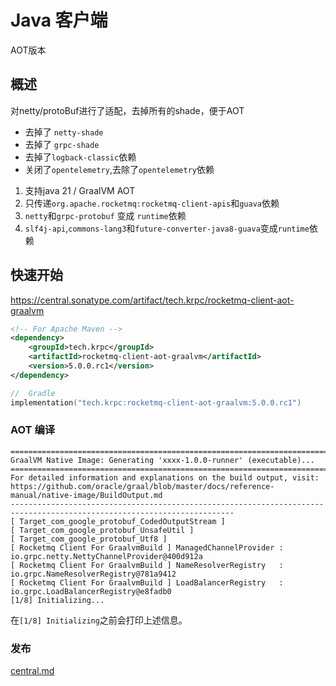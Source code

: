 # Java 客户端



AOT版本

## 概述

对netty/protoBuf进行了适配，去掉所有的shade，便于AOT
* 去掉了 `netty-shade`
* 去掉了 `grpc-shade`
* 去掉了`logback-classic`依赖
* 关闭了`opentelemetry`,去除了`opentelemetry`依赖

1. 支持java 21 / GraalVM AOT
2. 只传递`org.apache.rocketmq:rocketmq-client-apis`和`guava`依赖
3. `netty`和`grpc-protobuf` 变成 `runtime`依赖
4. `slf4j-api`,`commons-lang3`和`future-converter-java8-guava`变成`runtime`依赖



## 快速开始

https://central.sonatype.com/artifact/tech.krpc/rocketmq-client-aot-graalvm

```xml
<!-- For Apache Maven -->
<dependency>
    <groupId>tech.krpc</groupId>
    <artifactId>rocketmq-client-aot-graalvm</artifactId>
    <version>5.0.0.rc1</version>
</dependency>
```

```kotlin
//  Gradle
implementation("tech.krpc:rocketmq-client-aot-graalvm:5.0.0.rc1")
```

### AOT 编译

```log
========================================================================================================================
GraalVM Native Image: Generating 'xxxx-1.0.0-runner' (executable)...
========================================================================================================================
For detailed information and explanations on the build output, visit:
https://github.com/oracle/graal/blob/master/docs/reference-manual/native-image/BuildOutput.md
------------------------------------------------------------------------------------------------------------------------
[ Target_com_google_protobuf_CodedOutputStream ]
[ Target_com_google_protobuf_UnsafeUtil ]
[ Target_com_google_protobuf_Utf8 ]
[ Rocketmq Client For GraalvmBuild ] ManagedChannelProvider : io.grpc.netty.NettyChannelProvider@400d912a
[ Rocketmq Client For GraalvmBuild ] NameResolverRegistry   : io.grpc.NameResolverRegistry@781a9412
[ Rocketmq Client For GraalvmBuild ] LoadBalancerRegistry   : io.grpc.LoadBalancerRegistry@e8fadb0
[1/8] Initializing...                               
```
在`[1/8] Initializing`之前会打印上述信息。



### 发布

[central.md](central.md)